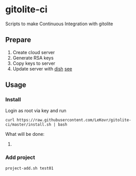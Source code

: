 gitolite-ci
===========

Scripts to make Continuous Integration with gitolite

Prepare
-------

1. Create cloud server
2. Generate RSA keys
3. Copy keys to server
4. Update server with [dish](https://github.com/LeKovr/dish) [see](https://github.com/LeKovr/dish/blob/master/README.ru.md#%D0%A1%D0%B5%D1%80%D0%B2%D0%B5%D1%80-%D0%B2-%D0%BE%D0%B1%D0%BB%D0%B0%D0%BA%D0%B5)

Usage
-----

### Install 

Login as root via key and run

    curl https://raw.githubusercontent.com/LeKovr/gitolite-ci/master/install.sh | bash


What will be done:

1. 

### Add project

    project-add.sh test01
